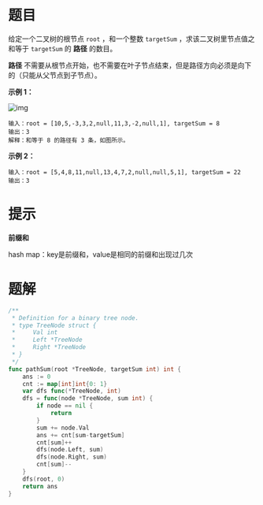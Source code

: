 # 题目

给定一个二叉树的根节点 `root` ，和一个整数 `targetSum` ，求该二叉树里节点值之和等于 `targetSum` 的 **路径** 的数目。

**路径** 不需要从根节点开始，也不需要在叶子节点结束，但是路径方向必须是向下的（只能从父节点到子节点）。

 

**示例 1：**

![img](https://assets.leetcode.com/uploads/2021/04/09/pathsum3-1-tree.jpg)

```
输入：root = [10,5,-3,3,2,null,11,3,-2,null,1], targetSum = 8
输出：3
解释：和等于 8 的路径有 3 条，如图所示。
```

**示例 2：**

```
输入：root = [5,4,8,11,null,13,4,7,2,null,null,5,1], targetSum = 22
输出：3
```

# 提示

**前缀和**

hash map：key是前缀和，value是相同的前缀和出现过几次



# 题解

```go
/**
 * Definition for a binary tree node.
 * type TreeNode struct {
 *     Val int
 *     Left *TreeNode
 *     Right *TreeNode
 * }
 */
func pathSum(root *TreeNode, targetSum int) int {
	ans := 0
	cnt := map[int]int{0: 1}
	var dfs func(*TreeNode, int)
	dfs = func(node *TreeNode, sum int) {
		if node == nil {
			return
		}
		sum += node.Val
		ans += cnt[sum-targetSum]
		cnt[sum]++
		dfs(node.Left, sum)
		dfs(node.Right, sum)
		cnt[sum]--
	}
	dfs(root, 0)
	return ans
}
```

